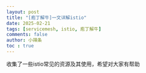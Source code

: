 ```yaml
---
layout: post
title: "[庖丁解牛]一文详解istio"
date: 2025-02-21
tags: [servicemesh, istio, 庖丁解牛]
comments: false
author: 小辣条
toc : true
---
```

收集了一些istio常见的资源及其使用，希望对大家有帮助
<!-- more -->

